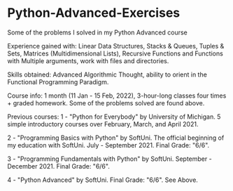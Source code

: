 # Python-Advanced-Exercises
Some of the problems I solved in my Python Advanced course

Experience gained with: Linear Data Structures, Stacks & Queues, Tuples & Sets, Matrices (Multidimensional Lists), Recursive Functions and Functions with Multiple arguments, work with files and directories.

Skills obtained: Advanced Algorithmic Thought, ability to orient in the Functional Programming Paradigm.

Course info: 1 month (11 Jan - 15 Feb, 2022), 3-hour-long classes four times + graded homework. Some of the problems solved are found above.

Previous courses: 
1 - "Python for Everybody" by University of Michigan. 5 simple introductory courses over February, March, and April 2021.

2 - "Programming Basics with Python" by SoftUni. The official beginning of my education with SoftUni. July - September 2021. Final Grade: "6/6".

3 - "Programming Fundamentals with Python" by SoftUni. September - December 2021. Final Grade: "6/6".

4 - "Python Advanced" by SoftUni. Final Grade: "6/6". See Above. 


